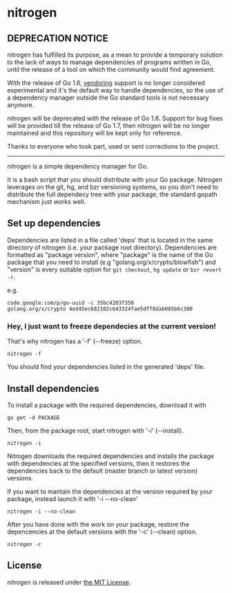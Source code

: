 nitrogen
=========

DEPRECATION NOTICE
-------------------

nitrogen has fulfilled its purpose, as a mean to provide a temporary solution 
to the lack of ways to manage dependencies of programs written in Go, until the
release of a tool on which the community would find agreement.

With the release of Go 1.6, [vendoring](https://tip.golang.org/cmd/go/#hdr-Vendor_Directories)
support is no longer considered experimental and it's the default way to handle
dependencies, so the use of a dependency manager outside the Go standard tools is
not necessary anymore.

nitrogen will be deprecated with the release of Go 1.6. Support for bug fixes
will be provided till the release of Go 1.7, then nitrogen will be no
longer maintained and this repository will be kept only for reference.

Thanks to everyone who took part, used or sent corrections to the project.

_______________________________________________________________________________

nitrogen is a simple dependency manager for Go.

It is a bash script that you should distribute with your Go package. Nitrogen 
leverages on the git, hg, and bzr versioning systems, so you don't need to distribute 
the full dependecy tree with your package, the standard gopath mechanism just 
works well. 

Set up dependencies
--------------------

Dependencies are listed in a file called 'deps' that is located in the 
same directory of nitrogen (i.e. your package root directory). Dependencies 
are formatted as "package version", where "package" is the name of the Go 
package that you need to install (e.g "golang.org/x/crypto/blowfish") and 
"version" is every suitable option for `git checkout`, `hg update` or 
`bzr revert -r`.

e.g.
```
code.google.com/p/go-uuid -c 35bc42037350
golang.org/x/crypto 4ed45ec682102c643324fae5dff8dab085b6c300
```

### Hey, I just want to freeze dependecies at the current version!

That's why nitrogen has a '-f' (--freeze) option.

```
nitrogen -f
```

You should find your dependencies listed in the generated 'deps' file.

Install dependencies
---------------------

To install a package with the required dependencies, download it with
    
```
go get -d PACKAGE
```

Then, from the package root, start nitrogen with '-i' (--install). 

```
nitrogen -i
```

Nitrogen downloads the required dependencies and installs the package with 
dependencies at the specified versions, then it restores the dependencies back 
to the default (master branch or latest version) versions. 

If you want to mantain the dependencies at the version required by your
package, instead launch it with '-i --no-clean'

```
nitrogen -i --no-clean
```

After you have done with the work on your package, restore the depencencies
at the default versions with the '-c' (--clean) option.

```
nitrogen -c
```

License
--------

nitrogen is released under [the MIT License](http://opensource.org/licenses/MIT).
